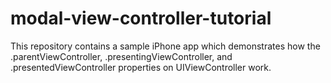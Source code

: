 modal-view-controller-tutorial
==============================

This repository contains a sample iPhone app which demonstrates how the .parentViewController, .presentingViewController, and .presentedViewController properties on UIViewController work.
